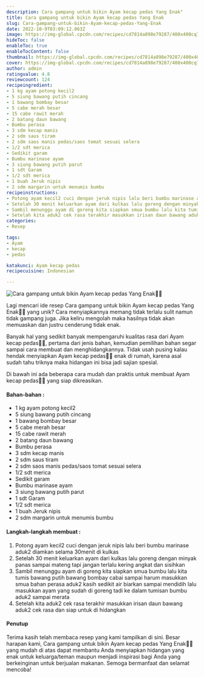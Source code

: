 ```yaml
---
description: Cara gampang untuk bikin Ayam kecap pedas Yang Enak"
title: Cara gampang untuk bikin Ayam kecap pedas Yang Enak
slug: Cara-gampang-untuk-bikin-Ayam-kecap-pedas-Yang-Enak
date: 2022-10-9T03:09:12.063Z
image: https://img-global.cpcdn.com/recipes/cd7814a898e79287/400x400cq70/photo.jpg
hideToc: false
enableToc: true
enableTocContent: false
thumbnail: https://img-global.cpcdn.com/recipes/cd7814a898e79287/400x400cq70/photo.jpg
cover: https://img-global.cpcdn.com/recipes/cd7814a898e79287/400x400cq70/photo.jpg
author: admin
ratingvalue: 4.8
reviewcount: 124
recipeingredient:
- 1 kg ayam potong kecil2
- 5 siung bawang putih cincang
- 1 bawang bombay besar
- 5 cabe merah besar
- 15 cabe rawit merah
- 2 batang daun bawang
- Bumbu perasa
- 3 sdm kecap manis
- 2 sdm saus tiram
- 2 sdm saos manis pedas/saos tomat sesuai selera
- 1/2 sdt merica
- Sedikit garam
- Bumbu marinase ayam
- 3 siung bawang putih parut
- 1 sdt Garam
- 1/2 sdt merica
- 1 buah Jeruk nipis
- 2 sdm margarin untuk menumis bumbu
recipeinstructions:
- Potong ayam kecil2 cuci dengan jeruk nipis lalu beri bumbu marinase aduk2 diamkan selama 30menit di kulkas
- Setelah 30 menit keluarkan ayam dari kulkas lalu goreng dengan minyak panas sampai mateng tapi jangan terlalu kering angkat dan sisihkan
- Sambil menunggu ayam di goreng kita siapkan smua bumbu lalu kita tumis bawang putih bawang bombay cabai sampai harum masukkan smua bahan perasa aduk2 kasih sedikit air biarkan sampai mendidih lalu masukkan ayam yang sudah di goreng tadi ke dalam tumisan bumbu aduk2 sampai merata
- Setelah kita aduk2 cek rasa terakhir masukkan irisan daun bawang aduk2 cek rasa dan siap untuk di hidangkan
categories:
- Resep

tags:
- Ayam
- kecap
- pedas

katakunci: Ayam kecap pedas
recipecuisine: Indonesian

---
```


![Cara gampang untuk bikin Ayam kecap pedas Yang Enak👩‍🍳](https://img-global.cpcdn.com/recipes/cd7814a898e79287/400x400cq70/photo.jpg)

Lagi mencari ide resep Cara gampang untuk bikin Ayam kecap pedas Yang Enak👩‍🍳 yang unik? Cara menyiapkannya memang tidak terlalu sulit namun tidak gampang juga. Jika keliru mengolah maka hasilnya tidak akan memuaskan dan justru cenderung tidak enak.

Banyak hal yang sedikit banyak mempengaruhi kualitas rasa dari Ayam kecap pedas👩‍🍳, pertama dari jenis bahan, kemudian pemilihan bahan segar sampai cara membuat dan menghidangkannya. Tidak usah pusing kalau hendak menyiapkan Ayam kecap pedas👩‍🍳 enak di rumah, karena asal sudah tahu triknya maka hidangan ini bisa jadi sajian spesial.

Di bawah ini ada beberapa cara mudah dan praktis untuk membuat Ayam kecap pedas👩‍🍳 yang siap dikreasikan.

<!--inarticleads1-->

#### Bahan-bahan :

- 1 kg ayam potong kecil2
- 5 siung bawang putih cincang
- 1 bawang bombay besar
- 5 cabe merah besar
- 15 cabe rawit merah
- 2 batang daun bawang
- Bumbu perasa
- 3 sdm kecap manis
- 2 sdm saus tiram
- 2 sdm saos manis pedas/saos tomat sesuai selera
- 1/2 sdt merica
- Sedikit garam
- Bumbu marinase ayam
- 3 siung bawang putih parut
- 1 sdt Garam
- 1/2 sdt merica
- 1 buah Jeruk nipis
- 2 sdm margarin untuk menumis bumbu

<!--inarticleads2-->

#### Langkah-langkah membuat :

1. Potong ayam kecil2 cuci dengan jeruk nipis lalu beri bumbu marinase aduk2 diamkan selama 30menit di kulkas
1. Setelah 30 menit keluarkan ayam dari kulkas lalu goreng dengan minyak panas sampai mateng tapi jangan terlalu kering angkat dan sisihkan
1. Sambil menunggu ayam di goreng kita siapkan smua bumbu lalu kita tumis bawang putih bawang bombay cabai sampai harum masukkan smua bahan perasa aduk2 kasih sedikit air biarkan sampai mendidih lalu masukkan ayam yang sudah di goreng tadi ke dalam tumisan bumbu aduk2 sampai merata
1. Setelah kita aduk2 cek rasa terakhir masukkan irisan daun bawang aduk2 cek rasa dan siap untuk di hidangkan

#### Penutup

Terima kasih telah membaca resep yang kami tampilkan di sini. Besar harapan kami, Cara gampang untuk bikin Ayam kecap pedas Yang Enak👩‍🍳 yang mudah di atas dapat membantu Anda menyiapkan hidangan yang enak untuk keluarga/teman maupun menjadi inspirasi bagi Anda yang berkeinginan untuk berjualan makanan. Semoga bermanfaat dan selamat mencoba!